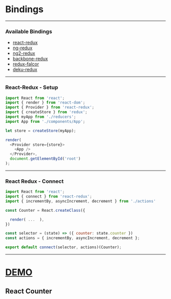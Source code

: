 <!-- .slide: data-background="img/background-orange-orig.jpg" -->

# Bindings

---

### Available Bindings
* [react-redux](https://github.com/gaearon/react-redux)
* [ng-redux](https://github.com/wbuchwalter/ng-redux)
* [ng2-redux](https://github.com/wbuchwalter/ng2-redux)
* [backbone-redux](https://github.com/redbooth/backbone-redux)
* [redux-falcor](https://github.com/ekosz/redux-falcor)
* [deku-redux](https://github.com/troch/deku-redux)

---

### React-Redux - Setup

```javascript
import React from 'react';
import { render } from 'react-dom';
import { Provider } from 'react-redux';
import { createStore } from 'redux';
import myApp from './reducers';
import App from './components/App';

let store = createStore(myApp);

render(
  <Provider store={store}>
    <App />
  </Provider>,
  document.getElementById('root')
);

```
---

### React Redux - Connect

```javascript
import React from 'react';
import { connect } from 'react-redux';
import { incrementBy, asyncIncrement, decrement } from './actions'

const Counter = React.createClass({

  render( ...  ),
})

const selector = (state) => ({ counter: state.counter })
const actions = { incrementBy, asyncIncrement, decrement };

export default connect(selector, actions)(Counter);
```

---

# [DEMO](http://localhost:8080/examples/react-counter)
## React Counter
